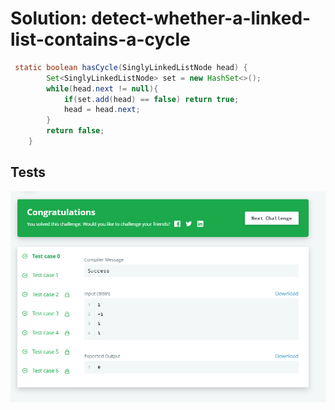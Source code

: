 # Solution: detect-whether-a-linked-list-contains-a-cycle

```java
 static boolean hasCycle(SinglyLinkedListNode head) {
        Set<SinglyLinkedListNode> set = new HashSet<>();
        while(head.next != null){
            if(set.add(head) == false) return true;    
            head = head.next;            
        }
        return false;
    }
```

## Tests

![image](https://github.com/Icsuran/detect-whether-a-linked-list-contains-a-cycle/blob/main/Test_case.png)
